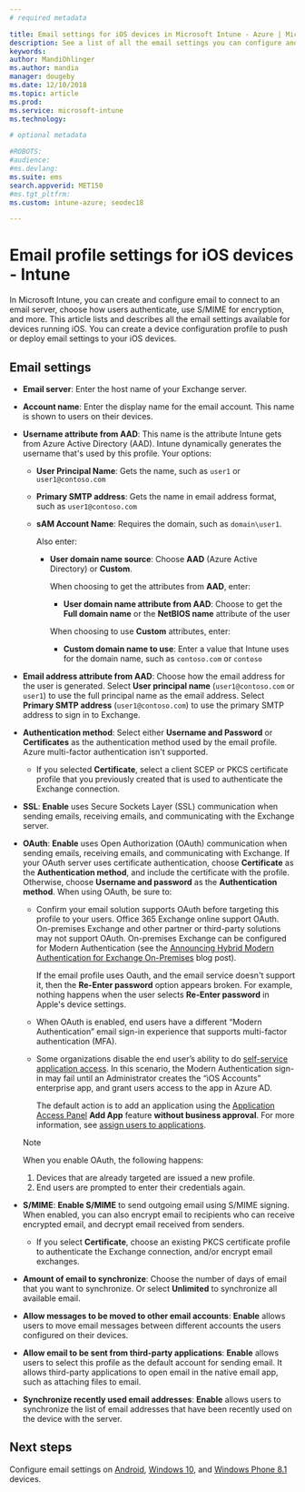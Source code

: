 ```yaml
---
# required metadata

title: Email settings for iOS devices in Microsoft Intune - Azure | Microsoft Docs
description: See a list of all the email settings you can configure and add to iOS devices in Microsoft Intune, including using Exchange servers, and getting attributes from Azure Active Directory. You can also enable SSL, authenticate users with certificates or username/password, and synchronize email on iOS devices using device configuration profiles in Microsoft Intune.
keywords:
author: MandiOhlinger
ms.author: mandia
manager: dougeby
ms.date: 12/10/2018
ms.topic: article
ms.prod:
ms.service: microsoft-intune
ms.technology:

# optional metadata

#ROBOTS:
#audience:
#ms.devlang:
ms.suite: ems
search.appverid: MET150
#ms.tgt_pltfrm:
ms.custom: intune-azure; seodec18

---
```


# Email profile settings for iOS devices - Intune

In Microsoft Intune, you can create and configure email to connect to an email server, choose how users authenticate, use S/MIME for encryption, and more. This article lists and describes all the email settings available for devices running iOS. You can create a device configuration profile to push or deploy email settings to your iOS devices.

## Email settings

- **Email server**: Enter the host name of your Exchange server.
- **Account name**: Enter the display name for the email account. This name is shown to users on their devices.
- **Username attribute from AAD**: This name is the attribute Intune gets from Azure Active Directory (AAD). Intune dynamically generates the username that's used by this profile. Your options:
  - **User Principal Name**: Gets the name, such as `user1` or `user1@contoso.com`
  - **Primary SMTP address**: Gets the name in email address format, such as `user1@contoso.com`
  - **sAM Account Name**: Requires the domain, such as `domain\user1`.

    Also enter:  
    - **User domain name source**: Choose **AAD** (Azure Active Directory) or **Custom**.

      When choosing to get the attributes from **AAD**, enter:
      - **User domain name attribute from AAD**: Choose to get the **Full domain name** or the **NetBIOS name** attribute of the user

      When choosing to use **Custom** attributes, enter:
      - **Custom domain name to use**: Enter a value that Intune uses for the domain name, such as `contoso.com` or `contoso`

- **Email address attribute from AAD**: Choose how the email address for the user is generated. Select **User principal name** (`user1@contoso.com` or `user1`) to use the full principal name as the email address. Select **Primary SMTP address** (`user1@contoso.com`) to use the primary SMTP address to sign in to Exchange.
- **Authentication method**: Select either **Username and Password** or **Certificates** as the authentication method used by the email profile. Azure multi-factor authentication isn't supported.
  - If you selected **Certificate**, select a client SCEP or PKCS certificate profile that you previously created that is used to authenticate the Exchange connection.
- **SSL**: **Enable** uses Secure Sockets Layer (SSL) communication when sending emails, receiving emails, and communicating with the Exchange server.
- **OAuth**: **Enable** uses Open Authorization (OAuth) communication when sending emails, receiving emails, and communicating with Exchange. If your OAuth server uses certificate authentication, choose **Certificate** as the **Authentication method**, and include the certificate with the profile. Otherwise, choose **Username and password** as the **Authentication method**. When using OAuth, be sure to:

  - Confirm your email solution supports OAuth before targeting this profile to your users. Office 365 Exchange online support OAuth. On-premises Exchange and other partner or third-party solutions may not support OAuth. On-premises Exchange can be configured for Modern Authentication (see the [Announcing Hybrid Modern Authentication for Exchange On-Premises](https://blogs.technet.microsoft.com/exchange/2017/12/06/announcing-hybrid-modern-authentication-for-exchange-on-premises/) blog post).

    If the email profile uses Oauth, and the email service doesn't support it, then the **Re-Enter password** option appears broken. For example, nothing happens when the user selects **Re-Enter password** in Apple's device settings.

  - When OAuth is enabled, end users have a different “Modern Authentication” email sign-in experience that supports multi-factor authentication (MFA). 

  - Some organizations disable the end user’s ability to do [self-service application access](https://docs.microsoft.com/azure/active-directory/manage-apps/manage-self-service-access). In this scenario, the Modern Authentication sign-in may fail until an Administrator creates the “iOS Accounts” enterprise app, and grant users access to the app in Azure AD.

    The default action is to add an application using the [Application Access Panel](https://docs.microsoft.com/azure/active-directory/user-help/active-directory-saas-access-panel-introduction) **Add App** feature **without business approval**. For more information, see [assign users to applications](https://docs.microsoft.com/azure/active-directory/manage-apps/ways-users-get-assigned-to-applications).

  > [!NOTE]
  > When you enable OAuth, the following happens:  
  > 1. Devices that are already targeted are issued a new profile.
  > 2. End users are prompted to enter their credentials again.

- **S/MIME**: **Enable S/MIME** to send outgoing email using S/MIME signing. When enabled, you can also encrypt email to recipients who can receive encrypted email, and decrypt email received from senders.
  - If you select **Certificate**, choose an existing PKCS certificate profile to authenticate the Exchange connection, and/or encrypt email exchanges.
- **Amount of email to synchronize**: Choose the number of days of email that you want to synchronize. Or select **Unlimited** to synchronize all available email.
- **Allow messages to be moved to other email accounts**: **Enable** allows users to move email messages between different accounts the users configured on their devices.
- **Allow email to be sent from third-party applications**: **Enable** allows users to select this profile as the default account for sending email. It allows third-party applications to open email in the native email app, such as attaching files to email.
- **Synchronize recently used email addresses**: **Enable** allows users to synchronize the list of email addresses that have been recently used on the device with the server.

## Next steps

Configure email settings on [Android](email-settings-android.md), [Windows 10](email-settings-windows-10), and [Windows Phone 8.1](email-settings-windows-phone-8-1.md) devices.